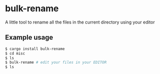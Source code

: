 # bulk-rename
A little tool to rename all the files in the current directory using your editor

## Example usage

```bash
$ cargo install bulk-rename
$ cd misc
$ ls
$ bulk-rename # edit your files in your EDITOR
$ ls
```
